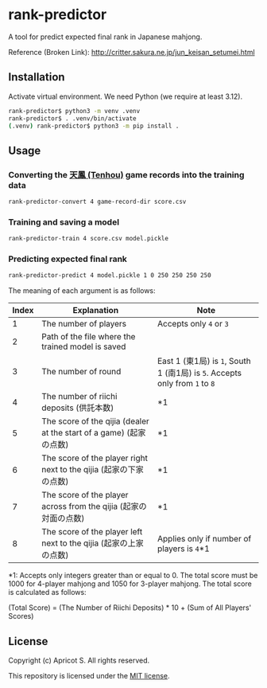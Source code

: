 # rank-predictor

A tool for predict expected final rank in Japanese mahjong.

Reference (Broken Link): <http://critter.sakura.ne.jp/jun_keisan_setumei.html>

## Installation

Activate virtual environment. We need Python (we require at least 3.12).

```sh
rank-predictor$ python3 -m venv .venv
rank-predictor$ . .venv/bin/activate
(.venv) rank-predictor$ python3 -m pip install .
```

## Usage

### Converting the [天鳳 (Tenhou)](https://tenhou.net/) game records into the training data

```sh
rank-predictor-convert 4 game-record-dir score.csv
```

### Training and saving a model

```sh
rank-predictor-train 4 score.csv model.pickle
```

### Predicting expected final rank

```sh
rank-predictor-predict 4 model.pickle 1 0 250 250 250 250
```

The meaning of each argument is as follows:

|Index|Explanation|Note|
|-|-|-|
|1|The number of players|Accepts only `4` or `3`|
|2|Path of the file where the trained model is saved||
|3|The number of round|East 1 (東1局) is `1`, South 1 (南1局) is `5`. Accepts only from `1` to `8`|
|4|The number of riichi deposits (供託本数)|*1|
|5|The score of the qijia (dealer at the start of a game) (起家の点数)|*1|
|6|The score of the player right next to the qijia (起家の下家の点数)|*1|
|7|The score of the player across from the qijia (起家の対面の点数)|*1|
|8|The score of the player left next to the qijia (起家の上家の点数)|Applies only if number of players is `4`*1|

*1: Accepts only integers greater than or equal to 0. The total score must be 1000 for 4-player mahjong and 1050 for 3-player mahjong. The total score is calculated as follows:

(Total Score) = (The Number of Riichi Deposits) * 10 + (Sum of All Players' Scores)

## License

Copyright (c) Apricot S. All rights reserved.

This repository is licensed under the [MIT license](LICENSE).

